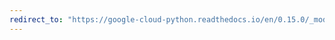 ```yaml
---
redirect_to: "https://google-cloud-python.readthedocs.io/en/0.15.0/_modules/gcloud/translate/client.html"
---
```

